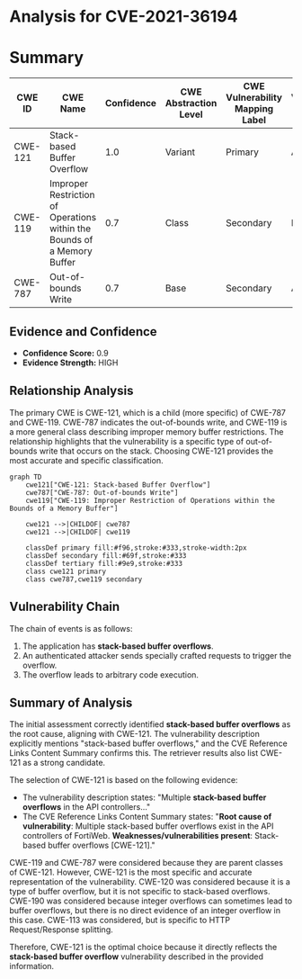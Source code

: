 # Analysis for CVE-2021-36194

# Summary
| CWE ID | CWE Name | Confidence | CWE Abstraction Level | CWE Vulnerability Mapping Label | CWE-Vulnerability Mapping Notes |
|---|---|---|---|---|---|
| CWE-121 | Stack-based Buffer Overflow | 1.0 | Variant | Primary | Allowed |
| CWE-119 | Improper Restriction of Operations within the Bounds of a Memory Buffer | 0.7 | Class | Secondary | Discouraged |
| CWE-787 | Out-of-bounds Write | 0.7 | Base | Secondary | Allowed |

## Evidence and Confidence

*   **Confidence Score:** 0.9
*   **Evidence Strength:** HIGH

## Relationship Analysis
The primary CWE is CWE-121, which is a child (more specific) of CWE-787 and CWE-119. CWE-787 indicates the out-of-bounds write, and CWE-119 is a more general class describing improper memory buffer restrictions. The relationship highlights that the vulnerability is a specific type of out-of-bounds write that occurs on the stack. Choosing CWE-121 provides the most accurate and specific classification.

```mermaid
graph TD
    cwe121["CWE-121: Stack-based Buffer Overflow"]
    cwe787["CWE-787: Out-of-bounds Write"]
    cwe119["CWE-119: Improper Restriction of Operations within the Bounds of a Memory Buffer"]
    
    cwe121 -->|CHILDOF| cwe787
    cwe121 -->|CHILDOF| cwe119
    
    classDef primary fill:#f96,stroke:#333,stroke-width:2px
    classDef secondary fill:#69f,stroke:#333
    classDef tertiary fill:#9e9,stroke:#333
    class cwe121 primary
    class cwe787,cwe119 secondary
```

## Vulnerability Chain
The chain of events is as follows:
1.  The application has **stack-based buffer overflows**.
2.  An authenticated attacker sends specially crafted requests to trigger the overflow.
3.  The overflow leads to arbitrary code execution.

## Summary of Analysis
The initial assessment correctly identified **stack-based buffer overflows** as the root cause, aligning with CWE-121. The vulnerability description explicitly mentions "stack-based buffer overflows," and the CVE Reference Links Content Summary confirms this. The retriever results also list CWE-121 as a strong candidate.

The selection of CWE-121 is based on the following evidence:

*   The vulnerability description states: "Multiple **stack-based buffer overflows** in the API controllers..."
*   The CVE Reference Links Content Summary states: "**Root cause of vulnerability**: Multiple stack-based buffer overflows exist in the API controllers of FortiWeb. **Weaknesses/vulnerabilities present**: Stack-based buffer overflows [CWE-121]."

CWE-119 and CWE-787 were considered because they are parent classes of CWE-121. However, CWE-121 is the most specific and accurate representation of the vulnerability.
CWE-120 was considered because it is a type of buffer overflow, but it is not specific to stack-based overflows.
CWE-190 was considered because integer overflows can sometimes lead to buffer overflows, but there is no direct evidence of an integer overflow in this case.
CWE-113 was considered, but is specific to HTTP Request/Response splitting.

Therefore, CWE-121 is the optimal choice because it directly reflects the **stack-based buffer overflow** vulnerability described in the provided information.